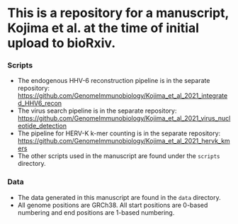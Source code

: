 # This is a repository for a manuscript, Kojima et al. at the time of initial upload to bioRxiv. 

### Scripts
- The endogenous HHV-6 reconstruction pipeline is in the separate repository: https://github.com/GenomeImmunobiology/Kojima_et_al_2021_integrated_HHV6_recon
- The virus search pipeline is in the separate repository: https://github.com/GenomeImmunobiology/Kojima_et_al_2021_virus_nucleotide_detection
- The pipeline for HERV-K k-mer counting is in the separate repository: https://github.com/GenomeImmunobiology/Kojima_et_al_2021_hervk_kmers
- The other scripts used in the manuscript are found under the `scripts` directory.


### Data
- The data generated in this manuscript are found in the `data` directory.
- All genome positions are GRCh38. All start positions are 0-based numbering and end positions are 1-based numbering.
